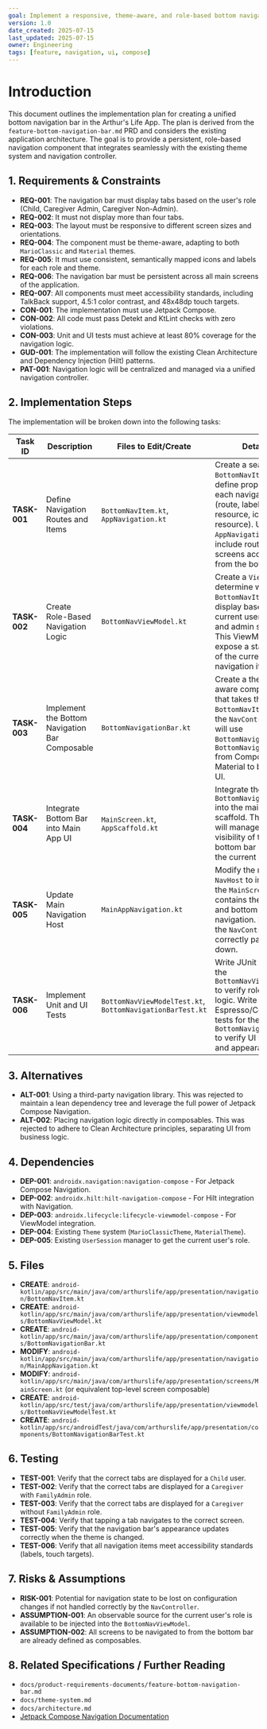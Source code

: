 ```yaml
---
goal: Implement a responsive, theme-aware, and role-based bottom navigation bar.
version: 1.0
date_created: 2025-07-15
last_updated: 2025-07-15
owner: Engineering
tags: [feature, navigation, ui, compose]
---
```


# Introduction

This document outlines the implementation plan for creating a unified bottom navigation bar in the Arthur's Life App. The plan is derived from the `feature-bottom-navigation-bar.md` PRD and considers the existing application architecture. The goal is to provide a persistent, role-based navigation component that integrates seamlessly with the existing theme system and navigation controller.

## 1. Requirements & Constraints

- **REQ-001**: The navigation bar must display tabs based on the user's role (Child, Caregiver Admin, Caregiver Non-Admin).
- **REQ-002**: It must not display more than four tabs.
- **REQ-003**: The layout must be responsive to different screen sizes and orientations.
- **REQ-004**: The component must be theme-aware, adapting to both `MarioClassic` and `Material` themes.
- **REQ-005**: It must use consistent, semantically mapped icons and labels for each role and theme.
- **REQ-006**: The navigation bar must be persistent across all main screens of the application.
- **REQ-007**: All components must meet accessibility standards, including TalkBack support, 4.5:1 color contrast, and 48x48dp touch targets.
- **CON-001**: The implementation must use Jetpack Compose.
- **CON-002**: All code must pass Detekt and KtLint checks with zero violations.
- **CON-003**: Unit and UI tests must achieve at least 80% coverage for the navigation logic.
- **GUD-001**: The implementation will follow the existing Clean Architecture and Dependency Injection (Hilt) patterns.
- **PAT-001**: Navigation logic will be centralized and managed via a unified navigation controller.

## 2. Implementation Steps

The implementation will be broken down into the following tasks:

| Task ID | Description | Files to Edit/Create | Details |
|---|---|---|---|
| **TASK-001** | Define Navigation Routes and Items | `BottomNavItem.kt`, `AppNavigation.kt` | Create a sealed class `BottomNavItem` to define properties for each navigation item (route, label resource, icon resource). Update `AppNavigation` to include routes for all screens accessible from the bottom bar. |
| **TASK-002** | Create Role-Based Navigation Logic | `BottomNavViewModel.kt` | Create a `ViewModel` to determine which `BottomNavItem`s to display based on the current user's role and admin status. This ViewModel will expose a state Flow of the current list of navigation items. |
| **TASK-003** | Implement the Bottom Navigation Bar Composable | `BottomNavigationBar.kt` | Create a theme-aware composable that takes the list of `BottomNavItem`s and the `NavController`. It will use `BottomNavigation` and `BottomNavigationItem` from Compose Material to build the UI. |
| **TASK-004** | Integrate Bottom Bar into Main App UI | `MainScreen.kt`, `AppScaffold.kt` | Integrate the `BottomNavigationBar` into the main app scaffold. The scaffold will manage the visibility of the bottom bar based on the current route. |
| **TASK-005** | Update Main Navigation Host | `MainAppNavigation.kt` | Modify the main `NavHost` to include the `MainScreen` which contains the scaffold and bottom navigation. Ensure the `NavController` is correctly passed down. |
| **TASK-006** | Implement Unit and UI Tests | `BottomNavViewModelTest.kt`, `BottomNavigationBarTest.kt` | Write JUnit tests for the `BottomNavViewModel` to verify role-based logic. Write Espresso/Compose tests for the `BottomNavigationBar` to verify UI behavior and appearance. |

## 3. Alternatives

- **ALT-001**: Using a third-party navigation library. This was rejected to maintain a lean dependency tree and leverage the full power of Jetpack Compose Navigation.
- **ALT-002**: Placing navigation logic directly in composables. This was rejected to adhere to Clean Architecture principles, separating UI from business logic.

## 4. Dependencies

- **DEP-001**: `androidx.navigation:navigation-compose` - For Jetpack Compose Navigation.
- **DEP-002**: `androidx.hilt:hilt-navigation-compose` - For Hilt integration with Navigation.
- **DEP-003**: `androidx.lifecycle:lifecycle-viewmodel-compose` - For ViewModel integration.
- **DEP-004**: Existing `Theme` system (`MarioClassicTheme`, `MaterialTheme`).
- **DEP-005**: Existing `UserSession` manager to get the current user's role.

## 5. Files

- **CREATE**: `android-kotlin/app/src/main/java/com/arthurslife/app/presentation/navigation/BottomNavItem.kt`
- **CREATE**: `android-kotlin/app/src/main/java/com/arthurslife/app/presentation/viewmodels/BottomNavViewModel.kt`
- **CREATE**: `android-kotlin/app/src/main/java/com/arthurslife/app/presentation/components/BottomNavigationBar.kt`
- **MODIFY**: `android-kotlin/app/src/main/java/com/arthurslife/app/presentation/navigation/MainAppNavigation.kt`
- **MODIFY**: `android-kotlin/app/src/main/java/com/arthurslife/app/presentation/screens/MainScreen.kt` (or equivalent top-level screen composable)
- **CREATE**: `android-kotlin/app/src/test/java/com/arthurslife/app/presentation/viewmodels/BottomNavViewModelTest.kt`
- **CREATE**: `android-kotlin/app/src/androidTest/java/com/arthurslife/app/presentation/components/BottomNavigationBarTest.kt`

## 6. Testing

- **TEST-001**: Verify that the correct tabs are displayed for a `Child` user.
- **TEST-002**: Verify that the correct tabs are displayed for a `Caregiver` with `FamilyAdmin` role.
- **TEST-003**: Verify that the correct tabs are displayed for a `Caregiver` without `FamilyAdmin` role.
- **TEST-004**: Verify that tapping a tab navigates to the correct screen.
- **TEST-005**: Verify that the navigation bar's appearance updates correctly when the theme is changed.
- **TEST-006**: Verify that all navigation items meet accessibility standards (labels, touch targets).

## 7. Risks & Assumptions

- **RISK-001**: Potential for navigation state to be lost on configuration changes if not handled correctly by the `NavController`.
- **ASSUMPTION-001**: An observable source for the current user's role is available to be injected into the `BottomNavViewModel`.
- **ASSUMPTION-002**: All screens to be navigated to from the bottom bar are already defined as composables.

## 8. Related Specifications / Further Reading

- `docs/product-requirements-documents/feature-bottom-navigation-bar.md`
- `docs/theme-system.md`
- `docs/architecture.md`
- [Jetpack Compose Navigation Documentation](https://developer.android.com/jetpack/compose/navigation)
